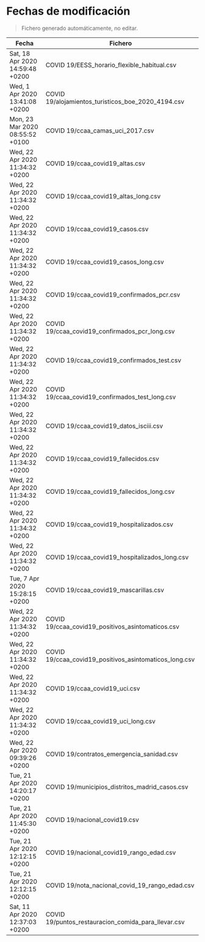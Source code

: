 # Fechas de modificación

> Fichero generado automáticamente, no editar.

| Fecha                           | Fichero                  |
|---------------------------------|--------------------------|
| Sat, 18 Apr 2020 14:59:48 +0200  | COVID 19/EESS_horario_flexible_habitual.csv |
| Wed, 1 Apr 2020 13:41:08 +0200  | COVID 19/alojamientos_turisticos_boe_2020_4194.csv |
| Mon, 23 Mar 2020 08:55:52 +0100  | COVID 19/ccaa_camas_uci_2017.csv |
| Wed, 22 Apr 2020 11:34:32 +0200  | COVID 19/ccaa_covid19_altas.csv |
| Wed, 22 Apr 2020 11:34:32 +0200  | COVID 19/ccaa_covid19_altas_long.csv |
| Wed, 22 Apr 2020 11:34:32 +0200  | COVID 19/ccaa_covid19_casos.csv |
| Wed, 22 Apr 2020 11:34:32 +0200  | COVID 19/ccaa_covid19_casos_long.csv |
| Wed, 22 Apr 2020 11:34:32 +0200  | COVID 19/ccaa_covid19_confirmados_pcr.csv |
| Wed, 22 Apr 2020 11:34:32 +0200  | COVID 19/ccaa_covid19_confirmados_pcr_long.csv |
| Wed, 22 Apr 2020 11:34:32 +0200  | COVID 19/ccaa_covid19_confirmados_test.csv |
| Wed, 22 Apr 2020 11:34:32 +0200  | COVID 19/ccaa_covid19_confirmados_test_long.csv |
| Wed, 22 Apr 2020 11:34:32 +0200  | COVID 19/ccaa_covid19_datos_isciii.csv |
| Wed, 22 Apr 2020 11:34:32 +0200  | COVID 19/ccaa_covid19_fallecidos.csv |
| Wed, 22 Apr 2020 11:34:32 +0200  | COVID 19/ccaa_covid19_fallecidos_long.csv |
| Wed, 22 Apr 2020 11:34:32 +0200  | COVID 19/ccaa_covid19_hospitalizados.csv |
| Wed, 22 Apr 2020 11:34:32 +0200  | COVID 19/ccaa_covid19_hospitalizados_long.csv |
| Tue, 7 Apr 2020 15:28:15 +0200  | COVID 19/ccaa_covid19_mascarillas.csv |
| Wed, 22 Apr 2020 11:34:32 +0200  | COVID 19/ccaa_covid19_positivos_asintomaticos.csv |
| Wed, 22 Apr 2020 11:34:32 +0200  | COVID 19/ccaa_covid19_positivos_asintomaticos_long.csv |
| Wed, 22 Apr 2020 11:34:32 +0200  | COVID 19/ccaa_covid19_uci.csv |
| Wed, 22 Apr 2020 11:34:32 +0200  | COVID 19/ccaa_covid19_uci_long.csv |
| Wed, 22 Apr 2020 09:39:26 +0200  | COVID 19/contratos_emergencia_sanidad.csv |
| Tue, 21 Apr 2020 14:20:17 +0200  | COVID 19/municipios_distritos_madrid_casos.csv |
| Tue, 21 Apr 2020 11:45:30 +0200  | COVID 19/nacional_covid19.csv |
| Tue, 21 Apr 2020 12:12:15 +0200  | COVID 19/nacional_covid19_rango_edad.csv |
| Tue, 21 Apr 2020 12:12:15 +0200  | COVID 19/nota_nacional_covid_19_rango_edad.csv |
| Sat, 11 Apr 2020 12:37:03 +0200  | COVID 19/puntos_restauracion_comida_para_llevar.csv |
